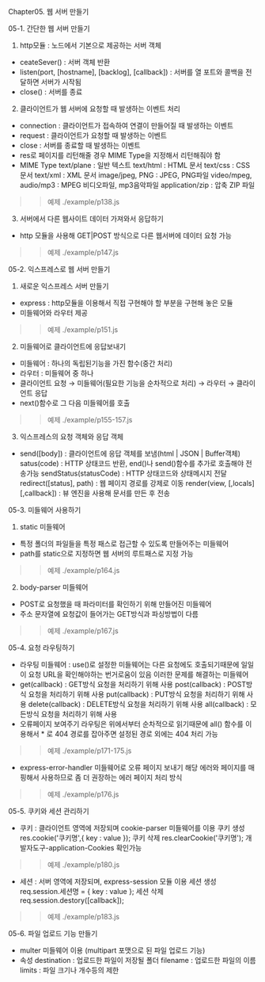 Chapter05. 웹 서버 만들기

05-1. 간단한 웹 서버 만들기

1. http모듈 : 노드에서 기본으로 제공하는 서버 객체
- ceateSever() : 서버 객체 반환
- listen(port, [hostname], [backlog], [callback]) : 서버를 열 포트와 콜백을 전달하면 서버가 시작됨
- close() : 서버를 종료

2. 클라이언트가 웹 서버에 요청할 때 발생하는 이벤트 처리
- connection : 클라이언트가 접속하여 연결이 만들어질 때 발생하는 이벤트
- request    : 클라이언트가 요청할 때 발생하는 이벤트
- close      : 서버를 종료할 때 발생하는 이벤트
- res로 페이지를 리턴해줄 경우 MIME Type을 지정해서 리턴해줘야 함
- MIME Type
  text/plane : 일반 텍스트
  text/html  : HTML 문서
  text/css   : CSS 문서
  text/xml   : XML 문서
  image/jpeg, PNG : JPEG, PNG파일
  video/mpeg, audio/mp3 : MPEG 비디오파일, mp3음악파일
  application/zip : 압축 ZIP 파일  
>> 예제 ./example/p138.js

3. 서버에서 다른 웹사이트 데이터 가져와서 응답하기
- http 모듈을 사용해 GET|POST 방식으로 다른 웹서버에 데이터 요청 가능
>> 예제 ./example/p147.js

05-2. 익스프레스로 웹 서버 만들기

1. 새로운 익스프레스 서버 만들기
- express : http모듈을 이용해서 직접 구현해야 할 부분을 구현해 놓은 모듈
- 미들웨어와 라우터 제공
>> 예제 ./example/p151.js

2. 미들웨어로 클라이언트에 응답보내기
- 미들웨어 : 하나의 독립된기능을 가진 함수(중간 처리)
- 라우터   : 미들웨어 중 하나
- 클라이언트 요청 → 미들웨어(필요한 기능을 순차적으로 처리) → 라우터 → 클라이언트 응답
- next()함수로 그 다음 미들웨어를 호출
>> 예제 ./example/p155-157.js

3. 익스프레스의 요청 객체와 응답 객체
- send([body]) : 클라이언트에 응답 객체를 보냄(html | JSON | Buffer객체)
  satus(code)  : HTTP 상태코드 반환, end()나 send()함수를 추가로 호출해야 전송가능
  sendStatus(statusCode) : HTTP 상태코드와 상태메시지 전달
  redirect([status], path) : 웹 페이지 경로를 강제로 이동
  render(view, [,locals][,callback]) : 뷰 엔진을 사용해 문서를 만든 후 전송

05-3. 미들웨어 사용하기
1. static 미들웨어
- 특정 폴더의 파일들을 특정 패스로 접근할 수 있도록 만들어주는 미들웨어
- path를 static으로 지정하면 웹 서버의 루트패스로 지정 가능
>> 예제 ./example/p164.js
  
2. body-parser 미들웨어
- POST로 요청했을 때 파라미터를 확인하기 위해 만들어진 미들웨어
- 주소 문자열에 요청값이 들어가는 GET방식과 파싱방법이 다름
>> 예제 ./example/p167.js

05-4. 요청 라우팅하기
- 라우팅 미들웨어 : use()로 설정한 미들웨어는 다른 요청에도 호출되기때문에 일일이 요청 URL을 확인해야하는 번거로움이 있음
                   이러한 문제를 해결하는 미들웨어
- get(callback)    : GET방식 요청을 처리하기 위해 사용
  post(callback)   : POST방식 요청을 처리하기 위해 사용
  put(callback)    : PUT방식 요청을 처리하기 위해 사용
  delete(callback) : DELETE방식 요청을 처리하기 위해 사용
  all(callback)    : 모든방식 요청을 처리하기 위해 사용
- 오류페이지 보여주기
  라우팅은 위에서부터 순차적으로 읽기때문에 all() 함수를 이용해서 * 로 404 경로를 잡아주면 설정된 경로 외에는 404 처리 가능
>> 예제 ./example/p171-175.js
- express-error-handler 미들웨어로 오류 페이지 보내기
  해당 에러와 페이지를 매핑해서 사용하므로 좀 더 권장하는 에러 페이지 처리 방식
>> 예제 ./example/p176.js

05-5. 쿠키와 세션 관리하기
- 쿠키 : 클라이언트 영역에 저장되며 cookie-parser 미들웨어를 이용
  쿠키 생성 
    res.cookie('쿠키명',{
        key : value
    });
   쿠키 삭제
   res.clearCookie('쿠키명');
  개발자도구-application-Cookies 확인가능
>> 예제 ./example/p180.js
- 세션 : 서버 영역에 저장되며, express-session 모듈 이용
  세션 생성
    req.session.세션명 = {
        key : value
    };
  세션 삭제
    req.session.destory([callback]);  
>> 예제 ./example/p183.js

05-6. 파일 업로드 기능 만들기
- multer 미들웨어 이용 (multipart 포맷으로 된 파일 업로드 기능)
- 속성
  destination : 업로드한 파일이 저장될 폴더
  filename    : 업로드한 파일의 이름
  limits      : 파일 크기나 개수등의 제한








